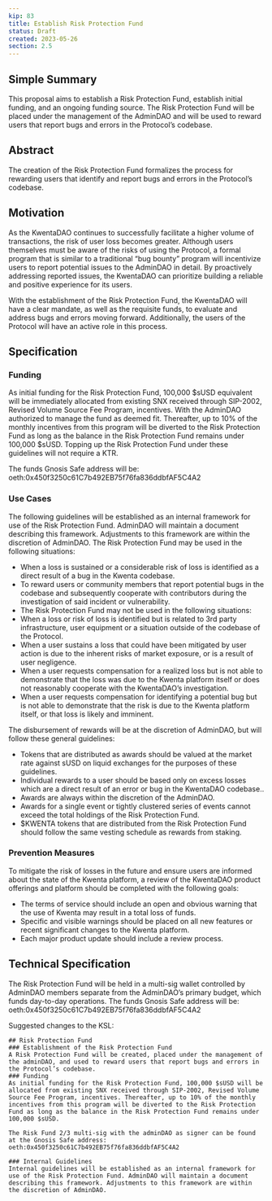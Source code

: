 ```yaml
---
kip: 83
title: Establish Risk Protection Fund
status: Draft
created: 2023-05-26
section: 2.5
---
```


## Simple Summary

This proposal aims to establish a Risk Protection Fund, establish initial funding, and an ongoing funding source. The Risk Protection Fund will be placed under the management of the AdminDAO and will be used to reward users that report bugs and errors in the Protocol’s codebase.

## Abstract

The creation of the Risk Protection Fund formalizes the process for rewarding users that identify and report bugs and errors in the Protocol’s codebase. 

## Motivation

As the KwentaDAO continues to successfully facilitate a higher  volume of transactions, the risk of user loss   becomes greater. Although users themselves must  be aware of the risks of using the Protocol, a formal program that is similar to a traditional “bug bounty” program will incentivize users  to report potential issues to the AdminDAO in detail. By proactively addressing reported issues, the KwentaDAO can prioritize building a reliable and  positive experience for its users. 

With the establishment of the Risk Protection Fund, the KwentaDAO will have a clear mandate, as well as the requisite funds, to evaluate and address bugs and errors moving forward. Additionally, the users of the Protocol will have an active role in this process.

## Specification

### Funding

As initial funding for the Risk Protection Fund, 100,000 $sUSD equivalent will be immediately allocated from existing SNX received through SIP-2002, Revised Volume Source Fee Program, incentives. With the AdminDAO authorized to manage the fund as deemed fit. Thereafter, up to 10% of the monthly incentives from this program will be diverted to the Risk Protection Fund as long as the balance in the Risk Protection Fund remains under 100,000 $sUSD. Topping up the Risk Protection Fund under these guidelines will not require a KTR.

The funds Gnosis Safe address will be: oeth:0x450f3250c61C7b492EB75f76fa836ddbfAF5C4A2

### Use Cases

The following guidelines will be established as an internal framework for use of the Risk Protection Fund. AdminDAO will maintain a document describing this framework. Adjustments to this framework are within the discretion of AdminDAO.
The Risk Protection Fund may be used in the following situations:
- When a loss is sustained or a considerable risk of loss is identified as a direct result of a bug in the Kwenta codebase.
- To reward  users or community members that report potential bugs in the codebase and subsequently cooperate with contributors during the investigation of said incident or vulnerability.
- The Risk Protection Fund may not be used in the following situations:
- When a loss or risk of loss is identified but is related to 3rd party infrastructure, user equipment or a situation outside of the codebase of the Protocol.
- When a user sustains a loss that could have been mitigated by user action is due to the inherent risks of market exposure, or is a result of user negligence.
- When a user requests compensation for a realized loss but is not able to demonstrate that the loss was due to the Kwenta platform itself or does not reasonably cooperate with the KwentaDAO’s investigation.
- When a user requests compensation for identifying a potential bug but is not able to demonstrate that the risk is due to the Kwenta platform itself, or that loss is likely and imminent.

The disbursement of rewards will be at the discretion of AdminDAO, but will follow these general guidelines:
- Tokens  that are distributed as awards should be valued at the market rate against sUSD on liquid exchanges for the purposes of these guidelines.
- Individual rewards to a user should be based only on excess losses which are a direct result of an error or bug in the KwentaDAO codebase.. 
- Awards are always within the discretion of the AdminDAO.
- Awards for a single event or tightly clustered series of events cannot exceed the total holdings of the Risk Protection Fund.
- $KWENTA tokens that are distributed from the Risk Protection Fund should follow the same vesting schedule as rewards from staking.

### Prevention Measures

To mitigate the risk of losses in the future and ensure users are informed about the state of the Kwenta platform, a review of the KwentaDAO product offerings and platform should be completed with the following goals:
- The terms of service should include an open and obvious warning that the use of Kwenta may result in a total loss of funds. 
- Specific and visible warnings should be placed on all new features or recent significant changes to the Kwenta platform. 
- Each major product update should include a review process.

## Technical Specification

The Risk Protection Fund will be held in a multi-sig wallet controlled by AdminDAO members separate from the AdminDAO’s primary budget, which funds day-to-day operations. The funds Gnosis Safe address will be: oeth:0x450f3250c61C7b492EB75f76fa836ddbfAF5C4A2


Suggested changes to the KSL:

```
## Risk Protection Fund
### Establishment of the Risk Protection Fund
A Risk Protection Fund will be created, placed under the management of the adminDAO, and used to reward users that report bugs and errors in the Protocol’s codebase. 
### Funding
As initial funding for the Risk Protection Fund, 100,000 $sUSD will be allocated from existing SNX received through SIP-2002, Revised Volume Source Fee Program, incentives. Thereafter, up to 10% of the monthly incentives from this program will be diverted to the Risk Protection Fund as long as the balance in the Risk Protection Fund remains under 100,000 $sUSD.

The Risk Fund 2/3 multi-sig with the adminDAO as signer can be found at the Gnosis Safe address: oeth:0x450f3250c61C7b492EB75f76fa836ddbfAF5C4A2

### Internal Guidelines
Internal guidelines will be established as an internal framework for use of the Risk Protection Fund. AdminDAO will maintain a document describing this framework. Adjustments to this framework are within the discretion of AdminDAO.
```
